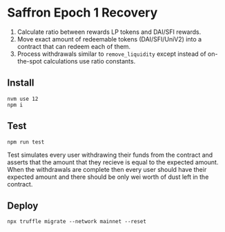 # Saffron Epoch 1 Recovery

1. Calculate ratio between rewards LP tokens and DAI/SFI rewards.
2. Move exact amount of redeemable tokens (DAI/SFI/UniV2) into a contract that can redeem each of them.
3. Process withdrawals similar to `remove_liquidity` except instead of on-the-spot calculations use ratio constants.

## Install
```
nvm use 12
npm i
```

## Test

```
npm run test
```

Test simulates every user withdrawing their funds from the contract and asserts that the amount that they recieve is equal to the expected amount. When the withdrawals are complete then every user should have their expected amount and there should be only wei worth of dust left in the contract.

## Deploy

```
npx truffle migrate --network mainnet --reset
```
